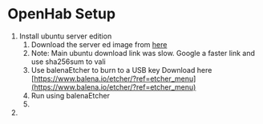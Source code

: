 
# OpenHab Setup
1. Install ubuntu server edition
	1. Download the server ed image from [here](https://ubuntu.com/download/server/thank-you?version=20.04.1&architecture=amd64)
	2. Note: Main ubuntu download link was slow. Google a faster link and use sha256sum to vali
	3. Use balenaEtcher to burn to a USB key Download here [https://www.balena.io/etcher/?ref=etcher_menu](https://www.balena.io/etcher/?ref=etcher_menu)
	4. Run using balenaEtcher
	5.  
2. 
<!--stackedit_data:
eyJoaXN0b3J5IjpbLTIwMDgwMzUwNzMsMTg3MTIzOTY0LC0xMT
MzMDc3MDAyXX0=
-->